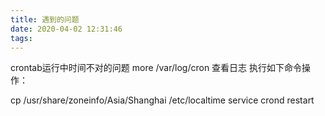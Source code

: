 ```yaml
---
title: 遇到的问题
date: 2020-04-02 12:31:46
tags:
---
```


crontab运行中时间不对的问题
more /var/log/cron 查看日志
执行如下命令操作：

cp /usr/share/zoneinfo/Asia/Shanghai /etc/localtime
service crond restart